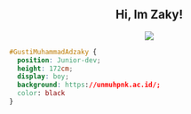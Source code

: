 <div>
<h2 align="center">Hi, Im Zaky!</h2>
<div align="center">
<img src="https://thumbs.gfycat.com/ElderlyNiceIsopod-size_restricted.gif">
</div>










```css
#GustiMuhammadAdzaky { 
  position: Junior-dev; 
  height: 172cm; 
  display: boy; 
  background: https://unmuhpnk.ac.id/; 
  color: black 
}
```


<img src="https://komarev.com/ghpvc/?username=GustiMuhammadAdzaky&style=flat-square&color=blue" alt=""/>
